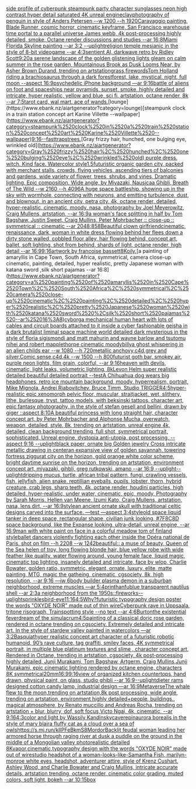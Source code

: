[side profile of cyberpunk steampunk party character sunglasses neon high contrast hyper detail saturated 4K unreal engine](https://www.ebank.nz/aiartgenerator?category=side%2520profile%2520of%2520cyberpunk%2520steampunk%2520party%2520character%2520sunglasses%2520neon%2520high%2520contrast%2520hyper%2520detail%2520saturated%25204K%2520unreal%2520engine)[clay](https://www.ebank.nz/aiartgenerator?category=clay)[photography of penguin in style of Anders Petersen --w 1200 --h 1920](https://www.ebank.nz/aiartgenerator?category=photography%2520of%2520penguin%2520in%2520style%2520of%2520Anders%2520Petersen%2520--w%25201200%2520--h%25201920)[Caravaggio painting, Blade Runner, cosmic horror, cinematic keyframe, San Francisco warehouse time portal to a parallel universe James webb, 4k post-processing highly detailed, smoke, Octane render discussions and studies --ar 16:8](https://www.ebank.nz/aiartgenerator?category=Caravaggio%2520painting%2C%2520Blade%2520Runner%2C%2520cosmic%2520horror%2C%2520cinematic%2520keyframe%2C%2520San%2520Francisco%2520warehouse%2520time%2520portal%2520to%2520a%2520parallel%2520universe%2520James%2520webb%2C%25204k%2520post-processing%2520highly%2520detailed%2C%2520smoke%2C%2520Octane%2520render%2520discussions%2520and%2520studies%2520--ar%252016%3A8)[Miami Florida Skyline painting --ar 3:2 --uplight](https://www.ebank.nz/aiartgenerator?category=Miami%2520Florida%2520Skyline%2520painting%2520--ar%25203%3A2%2520--uplight)[religion temple mesianic in the style of 8-bit videogame --ar 4:3](https://www.ebank.nz/aiartgenerator?category=religion%2520temple%2520mesianic%2520in%2520the%2520style%2520of%25208-bit%2520videogame%2520--ar%25204%3A3)[sentient AI, darkwave retro by Ridley Scott](https://www.ebank.nz/aiartgenerator?category=sentient%2520AI%2C%2520darkwave%2520retro%2520by%2520Ridley%2520Scott)[9:20](https://www.ebank.nz/aiartgenerator?category=9%3A20)[a serene landscape of the golden glistening lights gleam on calm summer in the rose garden, Mountainous Brook as Dusk Looms Near, by Asher Brown Durand, trending on artstation](https://www.ebank.nz/aiartgenerator?category=a%2520serene%2520landscape%2520of%2520the%2520golden%2520glistening%2520lights%2520gleam%2520on%2520calm%2520summer%2520in%2520the%2520rose%2520garden%2C%2520Mountainous%2520Brook%2520as%2520Dusk%2520Looms%2520Near%2C%2520by%2520Asher%2520Brown%2520Durand%2C%2520trending%2520on%2520artstation)[grass,fire](https://www.ebank.nz/aiartgenerator?category=grass%2Cfire)[words](https://www.ebank.nz/aiartgenerator?category=words)[Tom Holland riding a brachiosaurus through a dark forest](https://www.ebank.nz/aiartgenerator?category=Tom%2520Holland%2520riding%2520a%2520brachiosaurus%2520through%2520a%2520dark%2520forest)[forest, lake, mystical, night, full moon --aspect 16:9](https://www.ebank.nz/aiartgenerator?category=forest%2C%2520lake%2C%2520mystical%2C%2520night%2C%2520full%2520moon%2520--aspect%252016%3A9)[](https://www.ebank.nz/aiartgenerator?category=)[psychedelic iPhone background —ar 9:16](https://www.ebank.nz/aiartgenerator?category=psychedelic%2520iPhone%2520background%2520%E2%80%94ar%25209%3A16)[battle of aliens on foot and spaceships near pyramids, sunset, smoke, highly detailed and intricate, hyper realistic, yellow and blue, sci fi, artstation, octane render, 8k --ar 7:5](https://www.ebank.nz/aiartgenerator?category=battle%2520of%2520aliens%2520on%2520foot%2520and%2520spaceships%2520near%2520pyramids%2C%2520sunset%2C%2520smoke%2C%2520highly%2520detailed%2520and%2520intricate%2C%2520hyper%2520realistic%2C%2520yellow%2520and%2520blue%2C%2520sci%2520fi%2C%2520artstation%2C%2520octane%2520render%2C%25208k%2520--ar%25207%3A5)[tarot card, wal mart. ace of wands.](https://www.ebank.nz/aiartgenerator?category=tarot%2520card%2C%2520wal%2520mart.%2520ace%2520of%2520wands.)[lounge](https://www.ebank.nz/aiartgenerator?category=lounge)[steampunk clock in a train station concept art Karine Villette --wallpaper](https://www.ebank.nz/aiartgenerator?category=steampunk%2520clock%2520in%2520a%2520train%2520station%2520concept%2520art%2520Karine%2520Villette%2520--wallpaper)[9:16](https://www.ebank.nz/aiartgenerator?category=9%3A16)[--fast](https://www.ebank.nz/aiartgenerator?category=--fast)[traps](https://www.ebank.nz/aiartgenerator?category=traps)[trees.](https://www.ebank.nz/aiartgenerator?category=trees.)[Gray frizzy hair, hunched, one bulging eye, wrinkled old](https://www.ebank.nz/aiartgenerator?category=Gray%2520frizzy%2520hair%2C%2520hunched%2C%2520one%2520bulging%2520eye%2C%2520wrinkled%2520old)[ purple dress. witch. Kind face. Watercolor style](https://www.ebank.nz/aiartgenerator?category=%2520purple%2520dress.%2520witch.%2520Kind%2520face.%2520Watercolor%2520style)[1.5](https://www.ebank.nz/aiartgenerator?category=1.5)[futuristic organic garden city, packed with merchant stalls, crowds, flying vehicles, ascending tiers of balconies and gardens, wide variety of flower, trees, shrubs, and vines, Dramatic lighting, Epic composition, Wide angle, by Miyazaki, Nausicaa Ghibli, Breath of The Wild --w 2160  --h 4096](https://www.ebank.nz/aiartgenerator?category=futuristic%2520organic%2520garden%2520city%2C%2520packed%2520with%2520merchant%2520stalls%2C%2520crowds%2C%2520flying%2520vehicles%2C%2520ascending%2520tiers%2520of%2520balconies%2520and%2520gardens%2C%2520wide%2520variety%2520of%2520flower%2C%2520trees%2C%2520shrubs%2C%2520and%2520vines%2C%2520Dramatic%2520lighting%2C%2520Epic%2520composition%2C%2520Wide%2520angle%2C%2520by%2520Miyazaki%2C%2520Nausicaa%2520Ghibli%2C%2520Breath%2520of%2520The%2520Wild%2520--w%25202160%2520%2520--h%25204096)[A huge space battleship, showing up in the sky with wormhole, connecting with neurons, and emitting turbulence, dust, and blownout, in an ancient city, petra city, 4k, octane render, detailed, hyper-realistic, cinematic, moody, nasa, photography by Joel Meyerowitz, Craig Mullens, artstation, --ar 16:9](https://www.ebank.nz/aiartgenerator?category=A%2520huge%2520space%2520battleship%2C%2520showing%2520up%2520in%2520the%2520sky%2520with%2520wormhole%2C%2520connecting%2520with%2520neurons%2C%2520and%2520emitting%2520turbulence%2C%2520dust%2C%2520and%2520blownout%2C%2520in%2520an%2520ancient%2520city%2C%2520petra%2520city%2C%25204k%2C%2520octane%2520render%2C%2520detailed%2C%2520hyper-realistic%2C%2520cinematic%2C%2520moody%2C%2520nasa%2C%2520photography%2520by%2520Joel%2520Meyerowitz%2C%2520Craig%2520Mullens%2C%2520artstation%2C%2520--ar%252016%3A9)[a woman's face splitting in half by Tom Bagshaw, Justin Sweet, Craig Mullins, Peter Mohrbacher :: close-up :: symmetrical :: cinematic --ar 2048:858](https://www.ebank.nz/aiartgenerator?category=a%2520woman%27s%2520face%2520splitting%2520in%2520half%2520by%2520Tom%2520Bagshaw%2C%2520Justin%2520Sweet%2C%2520Craig%2520Mullins%2C%2520Peter%2520Mohrbacher%2520%3A%3A%2520close-up%2520%3A%3A%2520symmetrical%2520%3A%3A%2520cinematic%2520--ar%25202048%3A858)[Beautiful clown girlfriend](https://www.ebank.nz/aiartgenerator?category=Beautiful%2520clown%2520girlfriend)[cinematic, renaissance, dark, woman in white  dress flowing behind her flees down a dirty stone walled, cobbled floor alley, hair flowing behind, concept art, ballet, soft lighting, shot from behind, shards of light, octane render, high detail --ar 16:9](https://www.ebank.nz/aiartgenerator?category=cinematic%2C%2520renaissance%2C%2520dark%2C%2520woman%2520in%2520white%2520%2520dress%2520flowing%2520behind%2520her%2520flees%2520down%2520a%2520dirty%2520stone%2520walled%2C%2520cobbled%2520floor%2520alley%2C%2520hair%2520flowing%2520behind%2C%2520concept%2520art%2C%2520ballet%2C%2520soft%2520lighting%2C%2520shot%2520from%2520behind%2C%2520shards%2520of%2520light%2C%2520octane%2520render%2C%2520high%2520detail%2520--ar%252016%3A9)[9:16](https://www.ebank.nz/aiartgenerator?category=9%3A16)[artwork by francoise bassett](https://www.ebank.nz/aiartgenerator?category=artwork%2520by%2520francoise%2520bassett)[8K](https://www.ebank.nz/aiartgenerator?category=8K)[oily.](https://www.ebank.nz/aiartgenerator?category=oily.)[a painting of amaryllis in Cape Town, South Africa, symmetrical, camera close-up cinematic, painting, detailed, hyper realistic, pretty Japanese woman with katana sword ,silk short pajamas --ar 16:8](https://www.ebank.nz/aiartgenerator?category=a%2520painting%2520of%2520amaryllis%2520in%2520Cape%2520Town%2C%2520South%2520Africa%2C%2520symmetrical%2C%2520camera%2520close-up%2520cinematic%2C%2520painting%2C%2520detailed%2C%2520hyper%2520realistic%2C%2520pretty%2520Japanese%2520woman%2520with%2520katana%2520sword%2520%2Csilk%2520short%2520pajamas%2520--ar%252016%3A8)[cyborg](https://www.ebank.nz/aiartgenerator?category=cyborg)[a mechanical human heart with lots of cables and circuit boards attached to it inside a cyber fashionable geisha in a dark brutalist liminal space machine world detailed dark mysterious in the style of floria sigismondi and matt mahurin and wayne barlow and tsutomu nihei and robert mapplethorpe cinematic moody](https://www.ebank.nz/aiartgenerator?category=a%2520mechanical%2520human%2520heart%2520with%2520lots%2520of%2520cables%2520and%2520circuit%2520boards%2520attached%2520to%2520it%2520inside%2520a%2520cyber%2520fashionable%2520geisha%2520in%2520a%2520dark%2520brutalist%2520liminal%2520space%2520machine%2520world%2520detailed%2520dark%2520mysterious%2520in%2520the%2520style%2520of%2520floria%2520sigismondi%2520and%2520matt%2520mahurin%2520and%2520wayne%2520barlow%2520and%2520tsutomu%2520nihei%2520and%2520robert%2520mapplethorpe%2520cinematic%2520moody)[billy](https://www.ebank.nz/aiartgenerator?category=billy)[a ghost whispering in an alien childs ear --w 1080 --h 720](https://www.ebank.nz/aiartgenerator?category=a%2520ghost%2520whispering%2520in%2520an%2520alien%2520childs%2520ear%2520--w%25201080%2520--h%2520720)[metallic anchovy,c4d,grey and silver,Comic sense,c4d,4k --w 1500 --h 800](https://www.ebank.nz/aiartgenerator?category=metallic%2520anchovy%2Cc4d%2Cgrey%2520and%2520silver%2CComic%2520sense%2Cc4d%2C4k%2520--w%25201500%2520--h%2520800)[futurist goth bar, smokey air, purple neon lights, film grain, colorful, --ar 9:16](https://www.ebank.nz/aiartgenerator?category=futurist%2520goth%2520bar%2C%2520smokey%2520air%2C%2520purple%2520neon%2520lights%2C%2520film%2520grain%2C%2520colorful%2C%2520--ar%25209%3A16)[heaven with devils, cinematic, light leaks, volumetric lighting, 8k](https://www.ebank.nz/aiartgenerator?category=heaven%2520with%2520devils%2C%2520cinematic%2C%2520light%2520leaks%2C%2520volumetric%2520lighting%2C%25208k)[Levon Helm super realistic detailed beautiful detailed portrait --test](https://www.ebank.nz/aiartgenerator?category=Levon%2520Helm%2520super%2520realistic%2520detailed%2520beautiful%2520detailed%2520portrait%2520--test)[A Chihuahua dog wears big headphones, retro ice mountain background, moody, hyperrealism, portrait, Mike Mignola, Andrei Riabovitchev, Bruce Timm, Studio TRIGGER](https://www.ebank.nz/aiartgenerator?category=A%2520Chihuahua%2520dog%2520wears%2520big%2520headphones%2C%2520retro%2520ice%2520mountain%2520background%2C%2520moody%2C%2520hyperrealism%2C%2520portrait%2C%2520Mike%2520Mignola%2C%2520Andrei%2520Riabovitchev%2C%2520Bruce%2520Timm%2C%2520Studio%2520TRIGGER)[4:5](https://www.ebank.nz/aiartgenerator?category=4%3A5)[hyper-realistic epic xenomorph pelvic floor, muscular, straitjacket, wet, slithery, lithe, burlesque, tryst, tattoo models, with beksinski tattoos, character art, epic fantasy photography, in the style of stefan gesell and bellini, drawn by giger ::aspect 8:10](https://www.ebank.nz/aiartgenerator?category=hyper-realistic%2520epic%2520xenomorph%2520pelvic%2520floor%2C%2520muscular%2C%2520straitjacket%2C%2520wet%2C%2520slithery%2C%2520lithe%2C%2520burlesque%2C%2520tryst%2C%2520tattoo%2520models%2C%2520with%2520beksinski%2520tattoos%2C%2520character%2520art%2C%2520epic%2520fantasy%2520photography%2C%2520in%2520the%2520style%2520of%2520stefan%2520gesell%2520and%2520bellini%2C%2520drawn%2520by%2520giger%2520%3A%3Aaspect%25208%3A10)[A beautiful princess with long straight hair, character concept art, by Peter Mohrbacher and Alphonse Mucha, overwatch, weapon, detailed, style, 8k, trending on artstation, unreal engine 4k, detailed, clean background trending, full shot, symmetrical portrait, sophisticated, Unreal engine, dystopia,anti-utopia, post processing, --aspect 9:16 --uplight](https://www.ebank.nz/aiartgenerator?category=A%2520beautiful%2520princess%2520with%2520long%2520straight%2520hair%2C%2520character%2520concept%2520art%2C%2520by%2520Peter%2520Mohrbacher%2520and%2520Alphonse%2520Mucha%2C%2520overwatch%2C%2520weapon%2C%2520detailed%2C%2520style%2C%25208k%2C%2520trending%2520on%2520artstation%2C%2520unreal%2520engine%25204k%2C%2520detailed%2C%2520clean%2520background%2520trending%2C%2520full%2520shot%2C%2520symmetrical%2520portrait%2C%2520sophisticated%2C%2520Unreal%2520engine%2C%2520dystopia%2Canti-utopia%2C%2520post%2520processing%2C%2520--aspect%25209%3A16%2520--uplight)[black paper, ornate big Golden jewelry Cross intricate metallic drawing in center](https://www.ebank.nz/aiartgenerator?category=black%2520paper%2C%2520ornate%2520big%2520Golden%2520jewelry%2520Cross%2520intricate%2520metallic%2520drawing%2520in%2520center)[an expansive view of golden savannah, towering fortress ziggurat city on the horizon, gold orange white color scheme, bright daytime sunrise on the horizon, trending on artstation, environment concept art, miyazaki, gihbli, greg rutkowski, amano --ar 16:9 --uplight](https://www.ebank.nz/aiartgenerator?category=an%2520expansive%2520view%2520of%2520golden%2520savannah%2C%2520towering%2520fortress%2520ziggurat%2520city%2520on%2520the%2520horizon%2C%2520gold%2520orange%2520white%2520color%2520scheme%2C%2520bright%2520daytime%2520sunrise%2520on%2520the%2520horizon%2C%2520trending%2520on%2520artstation%2C%2520environment%2520concept%2520art%2C%2520miyazaki%2C%2520gihbli%2C%2520greg%2520rutkowski%2C%2520amano%2520--ar%252016%3A9%2520--uplight)[--uplight](https://www.ebank.nz/aiartgenerator?category=--uplight)[dripping mucus, turtle, african tribal pattern, fungi, crawling vessels, fish, jellyfish, alien snake, reptillian eyeballs, pupils, lobster, thorn, hybrid creature, crab legs, sharp teeth, 4k, octane render, houdini particles, high detailed, hyper-realistic, under water, cinematic, epic, moody, Photography by Sarah Morris, Hellen van Meene, Izumi Kato, Craig Mullens, artstation, nasa, lens dirt, --ar 16:9](https://www.ebank.nz/aiartgenerator?category=dripping%2520mucus%2C%2520turtle%2C%2520african%2520tribal%2520pattern%2C%2520fungi%2C%2520crawling%2520vessels%2C%2520fish%2C%2520jellyfish%2C%2520alien%2520snake%2C%2520reptillian%2520eyeballs%2C%2520pupils%2C%2520lobster%2C%2520thorn%2C%2520hybrid%2520creature%2C%2520crab%2520legs%2C%2520sharp%2520teeth%2C%25204k%2C%2520octane%2520render%2C%2520houdini%2520particles%2C%2520high%2520detailed%2C%2520hyper-realistic%2C%2520under%2520water%2C%2520cinematic%2C%2520epic%2C%2520moody%2C%2520Photography%2520by%2520Sarah%2520Morris%2C%2520Hellen%2520van%2520Meene%2C%2520Izumi%2520Kato%2C%2520Craig%2520Mullens%2C%2520artstation%2C%2520nasa%2C%2520lens%2520dirt%2C%2520--ar%252016%3A9)[style](https://www.ebank.nz/aiartgenerator?category=style)[an ancient ornate skull with traditional celtic designs carved into the surface. —test —aspect 3:4](https://www.ebank.nz/aiartgenerator?category=an%2520ancient%2520ornate%2520skull%2520with%2520traditional%2520celtic%2520designs%2520carved%2520into%2520the%2520surface.%2520%E2%80%94test%2520%E2%80%94aspect%25203%3A4)[style](https://www.ebank.nz/aiartgenerator?category=style)[old space liquid tanker in deep space, rectangular shape, civilian junk looking, #7F8C8D space background, like the Expanse looking, ultra-detail, unreal engine, --ar 16:9](https://www.ebank.nz/aiartgenerator?category=old%2520space%2520liquid%2520tanker%2520in%2520deep%2520space%2C%2520rectangular%2520shape%2C%2520civilian%2520junk%2520looking%2C%2520%237F8C8D%2520space%2520background%2C%2520like%2520the%2520Expanse%2520looking%2C%2520ultra-detail%2C%2520unreal%2520engine%2C%2520--ar%252016%3A9)[man with white paint on face in a colorful meadow tom of finland style](https://www.ebank.nz/aiartgenerator?category=man%2520with%2520white%2520paint%2520on%2520face%2520in%2520a%2520colorful%2520meadow%2520tom%2520of%2520finland%2520style)[ballet dancers violently fighting each other inside the Opéra national de Paris, shot on film --h 2208 --w 1242](https://www.ebank.nz/aiartgenerator?category=ballet%2520dancers%2520violently%2520fighting%2520each%2520other%2520inside%2520the%2520Op%C3%A9ra%2520national%2520de%2520Paris%2C%2520shot%2520on%2520film%2520--h%25202208%2520--w%25201242)[beautiful:: a muse of beauty, Queen of the Sea helen of troy, long flowing blonde hair, blue yellow robe with wide feather like quality, water flowing around, young female face, liquid magic, cinematic top lighting, insanely detailed and intricate, face by wlop, Charlie Bowater, golden ratio, symmetric, elegant, ornate, luxury, elite, matte painting, MTG, magic the gatheing, cinematic, cgsociety, 8k, high resolution, --ar 9:16 —iw 6](https://www.ebank.nz/aiartgenerator?category=beautiful%3A%3A%2520a%2520muse%2520of%2520beauty%2C%2520Queen%2520of%2520the%2520Sea%2520helen%2520of%2520troy%2C%2520long%2520flowing%2520blonde%2520hair%2C%2520blue%2520yellow%2520robe%2520with%2520wide%2520feather%2520like%2520quality%2C%2520water%2520flowing%2520around%2C%2520young%2520female%2520face%2C%2520liquid%2520magic%2C%2520cinematic%2520top%2520lighting%2C%2520insanely%2520detailed%2520and%2520intricate%2C%2520face%2520by%2520wlop%2C%2520Charlie%2520Bowater%2C%2520golden%2520ratio%2C%2520symmetric%2C%2520elegant%2C%2520ornate%2C%2520luxury%2C%2520elite%2C%2520matte%2520painting%2C%2520MTG%2C%2520magic%2520the%2520gatheing%2C%2520cinematic%2C%2520cgsociety%2C%25208k%2C%2520high%2520resolution%2C%2520--ar%25209%3A16%2520%E2%80%94iw%25206)[body builder plasma demon in a suburban neighborhood, extreme muscles —ar 5:4](https://www.ebank.nz/aiartgenerator?category=body%2520builder%2520plasma%2520demon%2520in%2520a%2520suburban%2520neighborhood%2C%2520extreme%2520muscles%2520%E2%80%94ar%25205%3A4)[print](https://www.ebank.nz/aiartgenerator?category=print)[hanfu](https://www.ebank.nz/aiartgenerator?category=hanfu)[blue transparent nautilus shell --ar 2:3](https://www.ebank.nz/aiartgenerator?category=blue%2520transparent%2520nautilus%2520shell%2520--ar%25202%3A3)[a neighborhood from the 1950s::fireworks](https://www.ebank.nz/aiartgenerator?category=a%2520neighborhood%2520from%2520the%25201950s%3A%3Afireworks)[--uplight](https://www.ebank.nz/aiartgenerator?category=--uplight)[sprinkles](https://www.ebank.nz/aiartgenerator?category=sprinkles)[bird-eye](https://www.ebank.nz/aiartgenerator?category=bird-eye)[11:16](https://www.ebank.nz/aiartgenerator?category=11%3A16)[4:5](https://www.ebank.nz/aiartgenerator?category=4%3A5)[Why?](https://www.ebank.nz/aiartgenerator?category=Why%3F)[futuristic  typography design poster the words "OXYDE NOIR" made out of thin wire](https://www.ebank.nz/aiartgenerator?category=futuristic%2520%2520typography%2520design%2520poster%2520the%2520words%2520%22OXYDE%2520NOIR%22%2520made%2520out%2520of%2520thin%2520wire)[Cyberpunk rave in Uppsaala, tritone risograph, Trainspotting style --no text --ar 4:6](https://www.ebank.nz/aiartgenerator?category=Cyberpunk%2520rave%2520in%2520Uppsaala%2C%2520tritone%2520risograph%2C%2520Trainspotting%2520style%2520--no%2520text%2520--ar%25204%3A6)[Burton](https://www.ebank.nz/aiartgenerator?category=Burton)[the existential feverdream of the simulacrum](https://www.ebank.nz/aiartgenerator?category=the%2520existential%2520feverdream%2520of%2520the%2520simulacrum)[4:5](https://www.ebank.nz/aiartgenerator?category=4%3A5)[painting of a classical doric rose garden, rendered in octane trending on cgsociety. Extremely detailed and intricate art. In the style of stardew valley painted in watercolors —ar 3:2](https://www.ebank.nz/aiartgenerator?category=painting%2520of%2520a%2520classical%2520doric%2520rose%2520garden%2C%2520rendered%2520in%2520octane%2520trending%2520on%2520cgsociety.%2520Extremely%2520detailed%2520and%2520intricate%2520art.%2520In%2520the%2520style%2520of%2520stardew%2520valley%2520painted%2520in%2520watercolors%2520%E2%80%94ar%25203%3A2)[Basquiat](https://www.ebank.nz/aiartgenerator?category=Basquiat)[hyper realistic concept art character of a futuristic robotic humanoid, 90’s rave culture, tag graffiti, smiley faces, 4K symmetrical portrait, in multiple blue platinum textures and slime , character concept art, Rendered in Octane, trending in artstation, cgsociety, 4k post-processing highly detailed, Junji Murakami, Tom Bagshaw, Artgerm, Craig Mullins,Junji Murakami, epic cinematic lighting rendered by octane engine, characters 8K symmetrical](https://www.ebank.nz/aiartgenerator?category=hyper%2520realistic%2520concept%2520art%2520character%2520of%2520a%2520futuristic%2520robotic%2520humanoid%2C%252090%E2%80%99s%2520rave%2520culture%2C%2520tag%2520graffiti%2C%2520smiley%2520faces%2C%25204K%2520symmetrical%2520portrait%2C%2520in%2520multiple%2520blue%2520platinum%2520textures%2520and%2520slime%2520%2C%2520character%2520concept%2520art%2C%2520Rendered%2520in%2520Octane%2C%2520trending%2520in%2520artstation%2C%2520cgsociety%2C%25204k%2520post-processing%2520highly%2520detailed%2C%2520Junji%2520Murakami%2C%2520Tom%2520Bagshaw%2C%2520Artgerm%2C%2520Craig%2520Mullins%2CJunji%2520Murakami%2C%2520epic%2520cinematic%2520lighting%2520rendered%2520by%2520octane%2520engine%2C%2520characters%25208K%2520symmetrical)[20mm](https://www.ebank.nz/aiartgenerator?category=20mm)[16:9](https://www.ebank.nz/aiartgenerator?category=16%3A9)[9:16](https://www.ebank.nz/aiartgenerator?category=9%3A16)[view of organized kitchen countertops, hand drawn, physical paint, on glass, studio ghibli --ar 16:9](https://www.ebank.nz/aiartgenerator?category=view%2520of%2520organized%2520kitchen%2520countertops%2C%2520hand%2520drawn%2C%2520physical%2520paint%2C%2520on%2520glass%2C%2520studio%2520ghibli%2520--ar%252016%3A9)[--uplight](https://www.ebank.nz/aiartgenerator?category=--uplight)[dieter rams designed cotton candy lamp, industrial design —ar 16:9](https://www.ebank.nz/aiartgenerator?category=dieter%2520rams%2520designed%2520cotton%2520candy%2520lamp%2C%2520industrial%2520design%2520%E2%80%94ar%252016%3A9)[Metaverse](https://www.ebank.nz/aiartgenerator?category=Metaverse)[The whale flew to the moon,trending on artstation,8k post processing, wide angle, trending on artstation, environment highly detailed+people, buildings,, magical atmosphere, by Renato muccillo and Andreas Rocha, trending on artstation + blur, blurry, dof, soft focus,Victo Ngai, 4k, cinematic, --ar 9:16](https://www.ebank.nz/aiartgenerator?category=The%2520whale%2520flew%2520to%2520the%2520moon%2Ctrending%2520on%2520artstation%2C8k%2520post%2520processing%2C%2520wide%2520angle%2C%2520trending%2520on%2520artstation%2C%2520environment%2520highly%2520detailed%2Bpeople%2C%2520buildings%2C%2C%2520magical%2520atmosphere%2C%2520by%2520Renato%2520muccillo%2520and%2520Andreas%2520Rocha%2C%2520trending%2520on%2520artstation%2520%2B%2520blur%2C%2520blurry%2C%2520dof%2C%2520soft%2520focus%2CVicto%2520Ngai%2C%25204k%2C%2520cinematic%2C%2520--ar%25209%3A16)[4:3](https://www.ebank.nz/aiartgenerator?category=4%3A3)[color and light by Wassily Kandinsky](https://www.ebank.nz/aiartgenerator?category=color%2520and%2520light%2520by%2520Wassily%2520Kandinsky)[cave](https://www.ebank.nz/aiartgenerator?category=cave)[repin](https://www.ebank.nz/aiartgenerator?category=repin)[aurora borealis in the style of mary blair](https://www.ebank.nz/aiartgenerator?category=aurora%2520borealis%2520in%2520the%2520style%2520of%2520mary%2520blair)[a fluffy cat as a cloud over a sea of owls](https://www.ebank.nz/aiartgenerator?category=a%2520fluffy%2520cat%2520as%2520a%2520cloud%2520over%2520a%2520sea%2520of%2520owls)[<https://s.mj.run/kIIPFeBkmS8>](https://www.ebank.nz/aiartgenerator?category=%3Chttps%3A//s.mj.run/kIIPFeBkmS8%3E)[Mordor](https://www.ebank.nz/aiartgenerator?category=Mordor)[Backlit feudal woman leading her armored horse through raging river at dusk a puddle on the ground in the middle of a Mongolian valley photorealistic detailed 8K](https://www.ebank.nz/aiartgenerator?category=Backlit%2520feudal%2520woman%2520leading%2520her%2520armored%2520horse%2520through%2520raging%2520river%2520at%2520dusk%2520a%2520puddle%2520on%2520the%2520ground%2520in%2520the%2520middle%2520of%2520a%2520Mongolian%2520valley%2520photorealistic%2520detailed%25208K)[vapor,](https://www.ebank.nz/aiartgenerator?category=vapor%2C)[cinematic,](https://www.ebank.nz/aiartgenerator?category=cinematic%2C)[typography design with the words "OXYDE NOIR" made out of wire](https://www.ebank.nz/aiartgenerator?category=typography%2520design%2520with%2520the%2520words%2520%22OXYDE%2520NOIR%22%2520made%2520out%2520of%2520wire)[studio headshot of a woman-looks-like-Samantha Fish, marilyn-monroe white eyes, headshot, adventurer attire, style of Krenz Cushart, Ashley Wood, and Charlie Bowater and Craig Mullins, intricate accurate details, artstation trending, octane render, cinematic color grading, muted colors, soft light, bokeh --ar 10:15](https://www.ebank.nz/aiartgenerator?category=studio%2520headshot%2520of%2520a%2520woman-looks-like-Samantha%2520Fish%2C%2520marilyn-monroe%2520white%2520eyes%2C%2520headshot%2C%2520adventurer%2520attire%2C%2520style%2520of%2520Krenz%2520Cushart%2C%2520Ashley%2520Wood%2C%2520and%2520Charlie%2520Bowater%2520and%2520Craig%2520Mullins%2C%2520intricate%2520accurate%2520details%2C%2520artstation%2520trending%2C%2520octane%2520render%2C%2520cinematic%2520color%2520grading%2C%2520muted%2520colors%2C%2520soft%2520light%2C%2520bokeh%2520--ar%252010%3A15)[box](https://www.ebank.nz/aiartgenerator?category=box)